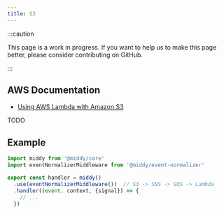 ```yaml
---
title: S3
---
```


:::caution

This page is a work in progress. If you want to help us to make this page better, please consider contributing on GitHub.

:::

## AWS Documentation
- [Using AWS Lambda with Amazon S3](https://docs.aws.amazon.com/lambda/latest/dg/with-s3.html)

TODO

## Example
```javascript
import middy from '@middy/core'
import eventNormalizerMiddleware from '@middy/event-normalizer'

export const handler = middy()
  .use(eventNormalizerMiddleware())  // S3 -> SNS -> SQS -> Lambda
  .handler((event, context, {signal}) => {
    // ...
  })
```
